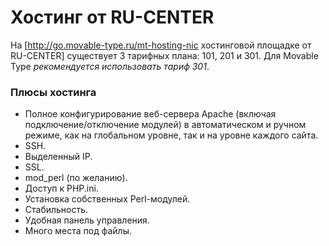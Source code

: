 # Хостинг от RU-CENTER

На [http://go.movable-type.ru/mt-hosting-nic хостинговой площадке от RU-CENTER] существует 3 тарифных плана: 101, 201 и 301. Для Movable Type _рекомендуется использовать тариф 301_.

### Плюсы хостинга

* Полное конфигурирование веб-сервера Apache (включая подключение/отключение модулей) в автоматическом и ручном режиме, как на глобальном уровне, так и на уровне каждого сайта.
* SSH.
* Выделенный IP.
* SSL.
* mod_perl (по желанию).
* Доступ к PHP.ini.
* Установка собственных Perl-модулей.
* Стабильность.
* Удобная панель управления.
* Много места под файлы.
